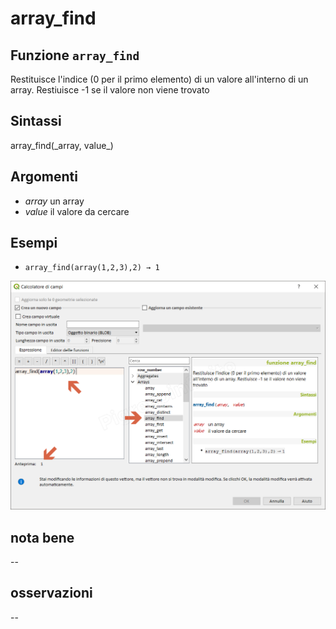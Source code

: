 # array\_find

## Funzione `array_find`

Restituisce l'indice \(0 per il primo elemento\) di un valore all'interno di un array. Restiuisce -1 se il valore non viene trovato

## Sintassi

array_find\(\_array, value_\)

## Argomenti

* _array_ un array
* _value_ il valore da cercare

## Esempi

* `array_find(array(1,2,3),2) → 1`

![](../../../.gitbook/assets/array_find1%20%281%29.png)

## nota bene

--

## osservazioni

--


